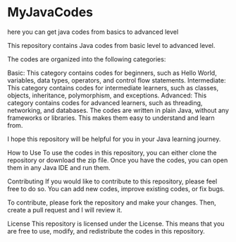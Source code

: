 # MyJavaCodes
here you can get java codes from basics to advanced level

This repository contains Java codes from basic level to advanced level.

The codes are organized into the following categories:

Basic: This category contains codes for beginners, such as Hello World, variables, data types, operators, and control flow statements.
Intermediate: This category contains codes for intermediate learners, such as classes, objects, inheritance, polymorphism, and exceptions.
Advanced: This category contains codes for advanced learners, such as threading, networking, and databases.
The codes are written in plain Java, without any frameworks or libraries. This makes them easy to understand and learn from.

I hope this repository will be helpful for you in your Java learning journey.

How to Use
To use the codes in this repository, you can either clone the repository or download the zip file. Once you have the codes, you can open them in any Java IDE and run them.

Contributing
If you would like to contribute to this repository, please feel free to do so. You can add new codes, improve existing codes, or fix bugs.

To contribute, please fork the repository and make your changes. Then, create a pull request and I will review it.

License
This repository is licensed under the  License. This means that you are free to use, modify, and redistribute the codes in this repository.
